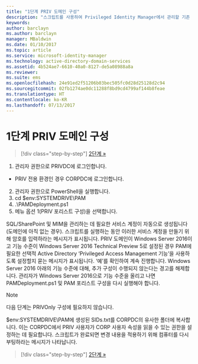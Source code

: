 ```yaml
---
title: "1단계 PRIV 도메인 구성"
description: "스크립트를 사용하여 Privileged Identity Manager에서 관리할 기존 또는 새 ID로 CORP 도메인을 준비합니다."
keywords: 
author: barclayn
ms.author: barclayn
manager: MBaldwin
ms.date: 01/10/2017
ms.topic: article
ms.service: microsoft-identity-manager
ms.technology: active-directory-domain-services
ms.assetid: 4b524ae7-6610-40a0-8127-de5a08988a8a
ms.reviewer: 
ms.suite: ems
ms.openlocfilehash: 24e91ed2f51206b03bec505fc0d28d25128d2c94
ms.sourcegitcommit: 02fb1274ae0dc11288f8bd9cd4799af144b8feae
ms.translationtype: HT
ms.contentlocale: ko-KR
ms.lasthandoff: 07/13/2017
---
```

# 1단계 PRIV 도메인 구성
<a id="step-1-configuring-the-priv-domain" class="xliff"></a>

>[!div class="step-by-step"]
[2단계 »](sp1-step2-configuring-corp-domain.md)

1. 관리자 권한으로 PRIVDC에 로그인합니다.
  * PRIV 전용 환경인 경우 CORPDC에 로그인합니다.
2. 관리자 권한으로 PowerShell을 실행합니다.
3. cd $env:SYSTEMDRIVE\PAM
4. .\PAMDeployment.ps1
5. 메뉴 옵션 1(PRIV 포리스트 구성)을 선택합니다.


SQL/SharePoint 및 MIM을 관리하는 데 필요한 서비스 계정이 자동으로 생성됩니다(도메인에 아직 없는 경우). 스크립트를 실행하는 동안 이러한 서비스 계정을 만들기 위해 암호를 입력하라는 메시지가 표시됩니다.
PRIV 도메인이 Windows Server 2016이고 기능 수준이 Windows Server 2016 Technical Preview 5로 설정된 경우 PAM에 필요한 선택적 Active Directory ‘Privileged Access Management 기능’을 사용하도록 설정할지 묻는 메시지가 표시됩니다. ‘예’를 확인하여 계속 진행합니다.
Windows Server 2016 아래의 기능 수준에 대해, 추가 구성이 수행되지 않는다는 경고를 해제합니다. 관리자가 Windows Server 2016으로 기능 수준을 올리고 나면 PAMDeployment.ps1 및 PAM 포리스트 구성을 다시 실행해야 합니다.

>[!NOTE]
>다음 단계는 PRIVOnly 구성에 필요하지 않습니다.

$env:SYSTEMDRIVE\PAM에 생성된 SIDs.txt를 CORPDC의 유사한 폴더에 복사합니다. 이는 CORPDC에서 PRIV 사용자가 CORP 사용자 속성을 읽을 수 있는 권한을 설정하는 데 필요합니다.
스크립트가 완료되면 변경 내용을 적용하기 위해 컴퓨터를 다시 부팅하라는 메시지가 나타납니다.

>[!div class="step-by-step"]
[2단계 »](sp1-step2-configuring-corp-domain.md)
